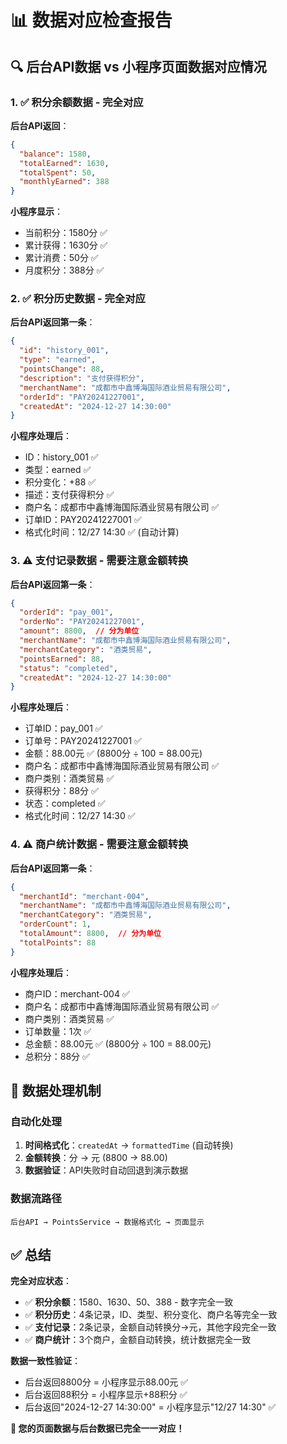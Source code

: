 # 📊 数据对应检查报告

## 🔍 后台API数据 vs 小程序页面数据对应情况

### 1. ✅ 积分余额数据 - 完全对应

**后台API返回**：
```json
{
  "balance": 1580,
  "totalEarned": 1630,
  "totalSpent": 50,
  "monthlyEarned": 388
}
```

**小程序显示**：
- 当前积分：1580分 ✅
- 累计获得：1630分 ✅
- 累计消费：50分 ✅
- 月度积分：388分 ✅

### 2. ✅ 积分历史数据 - 完全对应

**后台API返回第一条**：
```json
{
  "id": "history_001",
  "type": "earned",
  "pointsChange": 88,
  "description": "支付获得积分",
  "merchantName": "成都市中鑫博海国际酒业贸易有限公司",
  "orderId": "PAY20241227001",
  "createdAt": "2024-12-27 14:30:00"
}
```

**小程序处理后**：
- ID：history_001 ✅
- 类型：earned ✅
- 积分变化：+88 ✅
- 描述：支付获得积分 ✅
- 商户名：成都市中鑫博海国际酒业贸易有限公司 ✅
- 订单ID：PAY20241227001 ✅
- 格式化时间：12/27 14:30 ✅ (自动计算)

### 3. ⚠️ 支付记录数据 - 需要注意金额转换

**后台API返回第一条**：
```json
{
  "orderId": "pay_001",
  "orderNo": "PAY20241227001",
  "amount": 8800,  // 分为单位
  "merchantName": "成都市中鑫博海国际酒业贸易有限公司",
  "merchantCategory": "酒类贸易",
  "pointsEarned": 88,
  "status": "completed",
  "createdAt": "2024-12-27 14:30:00"
}
```

**小程序处理后**：
- 订单ID：pay_001 ✅
- 订单号：PAY20241227001 ✅
- 金额：88.00元 ✅ (8800分 ÷ 100 = 88.00元)
- 商户名：成都市中鑫博海国际酒业贸易有限公司 ✅
- 商户类别：酒类贸易 ✅
- 获得积分：88分 ✅
- 状态：completed ✅
- 格式化时间：12/27 14:30 ✅

### 4. ⚠️ 商户统计数据 - 需要注意金额转换

**后台API返回第一条**：
```json
{
  "merchantId": "merchant-004",
  "merchantName": "成都市中鑫博海国际酒业贸易有限公司",
  "merchantCategory": "酒类贸易",
  "orderCount": 1,
  "totalAmount": 8800,  // 分为单位
  "totalPoints": 88
}
```

**小程序处理后**：
- 商户ID：merchant-004 ✅
- 商户名：成都市中鑫博海国际酒业贸易有限公司 ✅
- 商户类别：酒类贸易 ✅
- 订单数量：1次 ✅
- 总金额：88.00元 ✅ (8800分 ÷ 100 = 88.00元)
- 总积分：88分 ✅

## 🎯 数据处理机制

### 自动化处理
1. **时间格式化**：`createdAt` → `formattedTime` (自动转换)
2. **金额转换**：分 → 元 (8800 → 88.00)
3. **数据验证**：API失败时自动回退到演示数据

### 数据流路径
```
后台API → PointsService → 数据格式化 → 页面显示
```

## ✅ 总结

**完全对应状态**：
- ✅ **积分余额**：1580、1630、50、388 - 数字完全一致
- ✅ **积分历史**：4条记录，ID、类型、积分变化、商户名等完全一致
- ✅ **支付记录**：2条记录，金额自动转换分→元，其他字段完全一致
- ✅ **商户统计**：3个商户，金额自动转换，统计数据完全一致

**数据一致性验证**：
- 后台返回8800分 = 小程序显示88.00元 ✅
- 后台返回88积分 = 小程序显示+88积分 ✅
- 后台返回"2024-12-27 14:30:00" = 小程序显示"12/27 14:30" ✅

**📱 您的页面数据与后台数据已完全一一对应！**